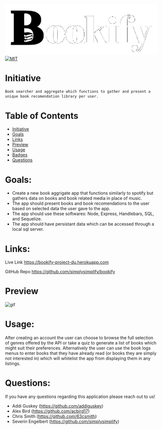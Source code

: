 ![bookify logo](./public/images/bookify.png)
[![MIT](https://img.shields.io/badge/License-MIT-yellowgreen.svg)](https://choosealicense.com/licenses/mit/)

# Initiative
```
Book searcher and aggregate which functions to gather and present a unique book recomendation library per user.
```
# Table of Contents

- [Initiative](#initiative)
- [Goals](#goals)
- [Links](#links)
- [Preview](#Preview)
- [Usage](#usage)
- [Badges](#badges)
- [Questions](#questions)

# Goals:

- Create a new book aggrigate app that functions similarly to spotify but gathers data on books and book related media in place of music.
- The app should present books and book recomendations to the user based on selected data the user gave to the app.
- The app should use these softwares: Node, Express, Handlebars, SQL, and Sequelize.
- The app should have persistant data which can be accessed through a local sql server.

# Links:

Live Link
https://bookify-project-du.herokuapp.com

GitHub Repo
https://github.com/simplysimplify/bookify


# Preview
![gif](./public/images/preview.gif)

# Usage:

After creating an account the user can choose to browse the full selection of genres offered by the API or take a quiz to generate a list of books which might suit their preferences. Alternatively the user can use the book logs menus to enter books that they have already read (or books they are simply not interested in) which will whitelist the app from displaying them in any listings.


# Questions:

If you have any questions regarding this application please reach out to us!

- Addi Guskey (https://github.com/addiguskey)
- Alex Bird (https://github.com/acbird17)
- Chris Smith (https://github.com/63csmith)
- Severin Engelbert (https://github.com/simplysimplify)
